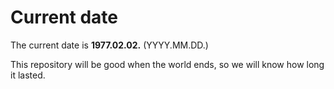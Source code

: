 # Current date

The current date is **1977.02.02.** (YYYY.MM.DD.)

This repository will be good when the world ends, so we will know how long it lasted.